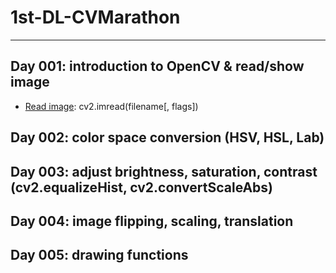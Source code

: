 # 1st-DL-CVMarathon
---

## Day 001: introduction to OpenCV & read/show image
* [Read image](https://docs.opencv.org/4.4.0/d4/da8/group__imgcodecs.html#ga288b8b3da0892bd651fce07b3bbd3a56): cv2.imread(filename[, flags])

## Day 002: color space conversion (HSV, HSL, Lab)
## Day 003: adjust brightness, saturation, contrast (cv2.equalizeHist, cv2.convertScaleAbs)
## Day 004: image flipping, scaling, translation
## Day 005: drawing functions
